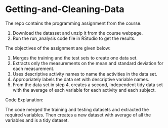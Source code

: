 # Getting-and-Cleaning-Data

The repo contains the programming assignment from the course.
  
  1. Download the datasset and unzip it from the course webpage.
  2. Run the run_analysis code file in RStudio to get the results.
  
The objectives of the assignment are given below:

  1. Merges the training and the test sets to create one data set.
  2. Extracts only the measurements on the mean and standard deviation for each measurement.
  3. Uses descriptive activity names to name the activities in the data set.
  4. Appropriately labels the data set with descriptive variable names.
  5. From the data set in step 4, creates a second, independent tidy data set with the average of each variable for each activity and each      subject.
  
Code Explanation:
  
  The code merged the training and testing datasets and extracted the required variables. Then creates a new dataset with average of all     the variables and is a tidy dataset.
